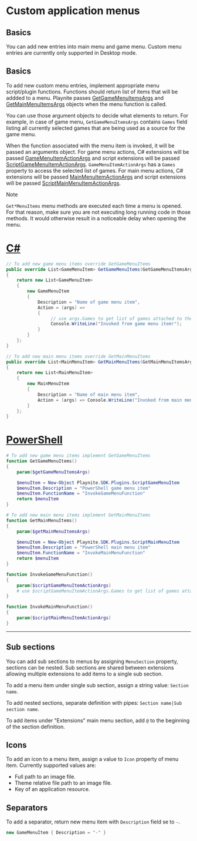 Custom application menus
=====================

Basics
---------------------

You can add new entries into main menu and game menu. Custom menu entries are currently only supported in Desktop mode.

Basics
---------------------

To add new custom menu entries, implement appropriate menu script/plugin functions. Functions should return list of items that will be addded to a menu. Playnite passes [GetGameMenuItemsArgs](xref:Playnite.SDK.Plugins.GetGameMenuItemsArgs) and [GetMainMenuItemsArgs](xref:Playnite.SDK.Plugins.GetMainMenuItemsArgs) objects when the menu function is called.

You can use those argument objects to decide what elements to return. For example, in case of game menu, `GetGameMenuItemsArgs` contains `Games` field listing all currently selected games that are being used as a source for the game menu.

When the function associated with the menu item is invoked, it will be passed an arguments object. For game menu actions, C# extensions will be passed [GameMenuItemActionArgs](xref:Playnite.SDK.Plugins.GameMenuItemActionArgs) and script extensions will be passed [ScriptGameMenuItemActionArgs](xref:Playnite.SDK.Plugins.ScriptGameMenuItemActionArgs). `GameMenuItemActionArgs` has a `Games` property to access the selected list of games. For main menu actions, C# extensions will be passed [MainMenuItemActionArgs](xref:Playnite.SDK.Plugins.MainMenuItemActionArgs) and script extensions will be passed [ScriptMainMenuItemActionArgs](xref:Playnite.SDK.Plugins.ScriptMainMenuItemActionArgs).

> [!NOTE] 
> `Get*MenuItems` menu methods are executed each time a menu is opened. For that reason, make sure you are not executing long running code in those methods. It would otherwise result in a noticeable delay when opening the menu.

# [C#](#tab/csharp)
```csharp
// To add new game menu items override GetGameMenuItems
public override List<GameMenuItem> GetGameMenuItems(GetGameMenuItemsArgs args)
{
    return new List<GameMenuItem>
    {
        new GameMenuItem
        {
            Description = "Name of game menu item",
            Action = (args) =>
            {
                 // use args.Games to get list of games attached to the menu source
                 Console.WriteLine("Invoked from game menu item!");
            }
        }
    };
}

// To add new main menu items override GetMainMenuItems
public override List<MainMenuItem> GetMainMenuItems(GetMainMenuItemsArgs args)
{
    return new List<MainMenuItem>
    {
        new MainMenuItem
        {
            Description = "Name of main menu item",
            Action = (args) => Console.WriteLine("Invoked from main menu item!")
        }
    };
}
```

# [PowerShell](#tab/tabpowershell)
```powershell
# To add new game menu items implement GetGameMenuItems
function GetGameMenuItems()
{
    param($getGameMenuItemsArgs)

    $menuItem = New-Object Playnite.SDK.Plugins.ScriptGameMenuItem
    $menuItem.Description = "PowerShell game menu item"
    $menuItem.FunctionName = "InvokeGameMenuFunction"
	return $menuItem
}

# To add new main menu items implement GetMainMenuItems
function GetMainMenuItems()
{
    param($getMainMenuItemsArgs)

    $menuItem = New-Object Playnite.SDK.Plugins.ScriptMainMenuItem
    $menuItem.Description = "PowerShell main menu item"
    $menuItem.FunctionName = "InvokeMainMenuFunction"
	return $menuItem
}

function InvokeGameMenuFunction()
{
    param($scriptGameMenuItemActionArgs)
    # use $scriptGameMenuItemActionArgs.Games to get list of games attached to the menu source
}

function InvokeMainMenuFunction()
{
    param($scriptMainMenuItemActionArgs)
}
```
***

Sub sections
---------------------

You can add sub sections to menus by assigning `MenuSection` property, sections can be nested. Sub sections are shared between extensions allowing multiple extensions to add items to a single sub section.

To add a menu item under single sub section, assign a string value: `Section name`.

To add nested sections, separate definition with pipes: `Section name|Sub section name`.

To add items under "Extensions" main menu section, add `@` to the beginning of the section definition.

Icons
---------------------

To add an icon to a menu item, assign a value to `Icon` property of menu item. Currently supported values are:

- Full path to an image file.
- Theme relative file path to an image file.
- Key of an application resource.

Separators
---------------------

To add a separator, return new menu item with `Description` field se to `-`.

```csharp
new GameMenuItem { Description = "-" }
```